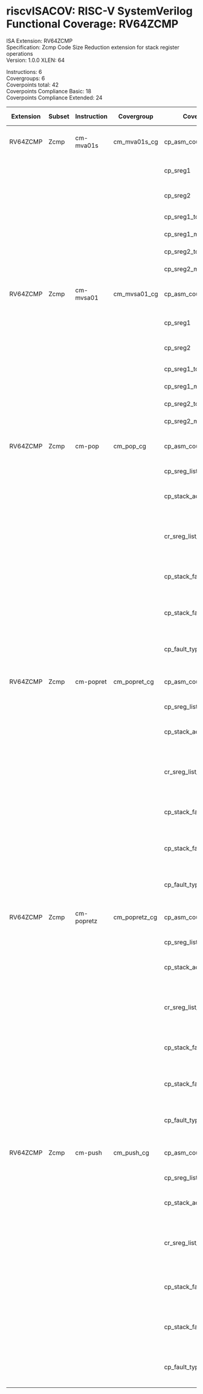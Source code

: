 # riscvISACOV: RISC-V SystemVerilog Functional Coverage: RV64ZCMP

ISA Extension: RV64ZCMP  
Specification: Zcmp Code Size Reduction extension for stack register operations  
Version:       1.0.0
XLEN:          64 

Instructions:  6  
Covergroups:   6  
Coverpoints total:   42  
Coverpoints Compliance Basic:  18  
Coverpoints Compliance Extended:  24  

| Extension | Subset | Instruction| Covergroup | Coverpoint     | Coverpoint Description | Coverpoint Level  |
| ----------| ------ | ---------- | ---------- | -------------- | ---------------------- | ----------------- |
| RV64ZCMP              |           Zcmp |  cm-mva01s | cm_mva01s_cg | cp_asm_count | Number of times instruction is executed | Compliance Basic
|                       |                |            |             |    cp_sreg1 | Sreg register assignment | Compliance Basic
|                       |                |            |             |    cp_sreg2 | Sreg register assignment | Compliance Basic
|                       |                |            |             | cp_sreg1_toggle | Sreg1 Toggle bits | Compliance Extended
|                       |                |            |             | cp_sreg1_maxvals | Sreg1 Max values | Compliance Extended
|                       |                |            |             | cp_sreg2_toggle | Sreg2 Toggle bits | Compliance Extended
|                       |                |            |             | cp_sreg2_maxvals | Sreg2 Max values | Compliance Extended
| RV64ZCMP              |           Zcmp |  cm-mvsa01 | cm_mvsa01_cg | cp_asm_count | Number of times instruction is executed | Compliance Basic
|                       |                |            |             |    cp_sreg1 | Sreg register assignment | Compliance Basic
|                       |                |            |             |    cp_sreg2 | Sreg register assignment | Compliance Basic
|                       |                |            |             | cp_sreg1_toggle | Sreg1 Toggle bits | Compliance Extended
|                       |                |            |             | cp_sreg1_maxvals | Sreg1 Max values | Compliance Extended
|                       |                |            |             | cp_sreg2_toggle | Sreg2 Toggle bits | Compliance Extended
|                       |                |            |             | cp_sreg2_maxvals | Sreg2 Max values | Compliance Extended
| RV64ZCMP              |           Zcmp |     cm-pop |   cm_pop_cg | cp_asm_count | Number of times instruction is executed | Compliance Basic
|                       |                |            |             | cp_sreg_list | Stack register List | Compliance Basic
|                       |                |            |             | cp_stack_adj | Stack adjust value (popd) | Compliance Basic
|                       |                |            |             | cr_sreg_list_stack_adjust | Cross coverage of sreg list and stack adjust (pop) | Compliance Extended
|                       |                |            |             | cp_stack_fault_reg | register load during which fault occurred | Compliance Extended
|                       |                |            |             | cp_stack_fault_step | sequence step during which fault occurred (pop) | Compliance Extended
|                       |                |            |             | cp_fault_type | Type of Fault that occurred during load | Compliance Extended
| RV64ZCMP              |           Zcmp |  cm-popret | cm_popret_cg | cp_asm_count | Number of times instruction is executed | Compliance Basic
|                       |                |            |             | cp_sreg_list | Stack register List | Compliance Basic
|                       |                |            |             | cp_stack_adj | Stack adjust value (popd) | Compliance Basic
|                       |                |            |             | cr_sreg_list_stack_adjust | Cross coverage of sreg list and stack adjust (pop) | Compliance Extended
|                       |                |            |             | cp_stack_fault_reg | register load during which fault occurred | Compliance Extended
|                       |                |            |             | cp_stack_fault_step | sequence step during which fault occurred (pop) | Compliance Extended
|                       |                |            |             | cp_fault_type | Type of Fault that occurred during load | Compliance Extended
| RV64ZCMP              |           Zcmp | cm-popretz | cm_popretz_cg | cp_asm_count | Number of times instruction is executed | Compliance Basic
|                       |                |            |             | cp_sreg_list | Stack register List | Compliance Basic
|                       |                |            |             | cp_stack_adj | Stack adjust value (popd) | Compliance Basic
|                       |                |            |             | cr_sreg_list_stack_adjust | Cross coverage of sreg list and stack adjust (pop) | Compliance Extended
|                       |                |            |             | cp_stack_fault_reg | register load during which fault occurred | Compliance Extended
|                       |                |            |             | cp_stack_fault_step | sequence step during which fault occurred (pop) | Compliance Extended
|                       |                |            |             | cp_fault_type | Type of Fault that occurred during load | Compliance Extended
| RV64ZCMP              |           Zcmp |    cm-push |  cm_push_cg | cp_asm_count | Number of times instruction is executed | Compliance Basic
|                       |                |            |             | cp_sreg_list | Stack register List | Compliance Basic
|                       |                |            |             | cp_stack_adj | Stack adjust value (push) | Compliance Basic
|                       |                |            |             | cr_sreg_list_stack_adjust | Cross coverage of sreg list and stack adjust (push) | Compliance Extended
|                       |                |            |             | cp_stack_fault_reg | register store during which fault occurred | Compliance Extended
|                       |                |            |             | cp_stack_fault_step | sequence step during which fault occurred (push) | Compliance Extended
|                       |                |            |             | cp_fault_type | Type of Fault that occurred during store | Compliance Extended


